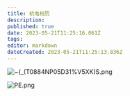 ```yaml
---
title: 杭电校历
description: 
published: true
date: 2023-05-21T11:25:16.061Z
tags: 
editor: markdown
dateCreated: 2023-05-21T11:25:13.836Z
---
```


![~{_(T0884NP05D31%V5XK)S.png](https://cdn.nlark.com/yuque/0/2022/png/22205581/1659162512924-664da340-a57c-40b3-99d0-d12b4c213f87.png#clientId=u268265e6-4239-4&from=paste&height=395&id=ue4370848&originHeight=395&originWidth=531&originalType=binary&ratio=1&rotation=0&showTitle=false&size=31856&status=done&style=none&taskId=u3a461f06-0845-43c0-b0ad-cd748ac033b&title=&width=531)

![PE.png](https://cdn.nlark.com/yuque/0/2022/png/22205581/1659162525297-7f8b3b6a-3857-40df-a28a-6f86c1ebf55a.png#clientId=u268265e6-4239-4&from=paste&height=355&id=u64a2e967&originHeight=355&originWidth=532&originalType=binary&ratio=1&rotation=0&showTitle=false&size=25578&status=done&style=none&taskId=ub94b1b1c-9edc-44f7-9e75-12876ea8ccf&title=&width=532)
